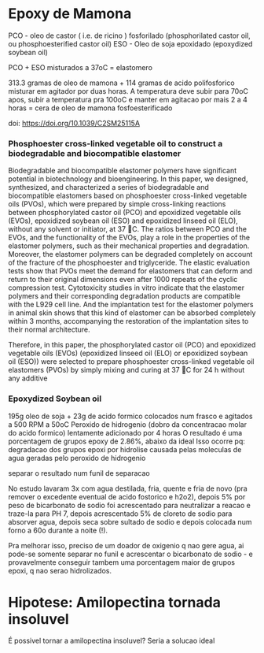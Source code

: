 <h1>Epoxy de Mamona</h1>

PCO - oleo de castor ( i.e. de ricino ) fosforilado (phosphorilated castor oil, ou phosphoesterified castor oil)
ESO - Oleo de soja epoxidado (epoxydized soybean oil)

PCO + ESO misturados a 37oC = elastomero

313.3 gramas de oleo de mamona + 114 gramas de acido polifosforico
 misturar em agitador por duas horas. A temperatura deve subir para 70oC
 apos, subir a temperatura pra 100oC e manter em agitacao por mais 2 a 4 horas
 = cera de oleo de mamona fosfoesterificado
 

doi: https://doi.org/10.1039/C2SM25115A

<h3>Phosphoester cross-linked vegetable oil to construct a biodegradable and
biocompatible elastomer</h3>

Biodegradable and biocompatible elastomer polymers have significant potential in biotechnology and
bioengineering. In this paper, we designed, synthesized, and characterized a series of biodegradable and
biocompatible elastomers based on phosphoester cross-linked vegetable oils (PVOs), which were
prepared by simple cross-linking reactions between phosphorylated castor oil (PCO) and epoxidized
vegetable oils (EVOs), epoxidized soybean oil (ESO) and epoxidized linseed oil (ELO), without any
solvent or initiator, at 37 C. The ratios between PCO and the EVOs, and the functionality of the EVOs,
play a role in the properties of the elastomer polymers, such as their mechanical properties and
degradation. Moreover, the elastomer polymers can be degraded completely on account of the fracture
of the phosphoester and triglyceride. The elastic evaluation tests show that PVOs meet the demand for
elastomers that can deform and return to their original dimensions even after 1000 repeats of the cyclic
compression test. Cytotoxicity studies in vitro indicate that the elastomer polymers and their
corresponding degradation products are compatible with the L929 cell line. And the implantation test
for the elastomer polymers in animal skin shows that this kind of elastomer can be absorbed completely
within 3 months, accompanying the restoration of the implantation sites to their normal architecture.
 
Therefore, in this
paper, the phosphorylated castor oil (PCO) and epoxidized
vegetable oils (EVOs) (epoxidized linseed oil (ELO) or epoxidized soybean oil (ESO)) were selected to prepare phosphoester
cross-linked vegetable oil elastomers (PVOs) by simply mixing
and curing at 37 C for 24 h without any additive

<h3>Epoxydized Soybean oil</h3>
195g oleo de soja + 23g de acido formico colocados num frasco e agitados a 500 RPM a 50oC
Peroxido de hidrogenio (dobro da concentracao molar do acido formico) lentamente adicionado por 4 horas
O resultado é uma porcentagem de grupos epoxy de 2.86%, abaixo da ideal
Isso ocorre pq: degradacao dos grupos epoxi por hidrolise causada pelas moleculas de agua geradas pelo peroxido de hidrogenio

separar o resultado num funil de separacao

No estudo lavaram 3x com agua destilada, fria, quente e fria de novo (pra remover o excedente eventual de acido fostorico
e h2o2), depois 5% por peso de bicarbonato de sodio foi acrescentado para neutralizar a reacao e traze-la para PH 7,
depois acrescentado 5% de cloreto de sodio para absorver agua, depois seca sobre sultado de sodio e depois colocada
num forno a 60o durante a noite (!).

Pra melhorar isso, preciso de um doador de oxigenio q nao gere agua, ai pode-se somente separar no funil e acrescentar
o bicarbonato de sodio - e provavelmente conseguir tambem uma porcentagem maior de grupos epoxi, q nao serao 
hidrolizados.

<h1>Hipotese: Amilopectina tornada insoluvel</h1>

É possivel tornar a amilopectina insoluvel? Seria a solucao ideal
